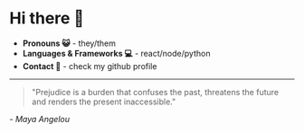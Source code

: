 # Hi there 👋

- **Pronouns 😺** - they/them
- **Languages & Frameworks 💻** - react/node/python
- **Contact 📨** - check my github profile
---

> "Prejudice is a burden that confuses the past, threatens the future and renders the present inaccessible."

*- Maya Angelou*